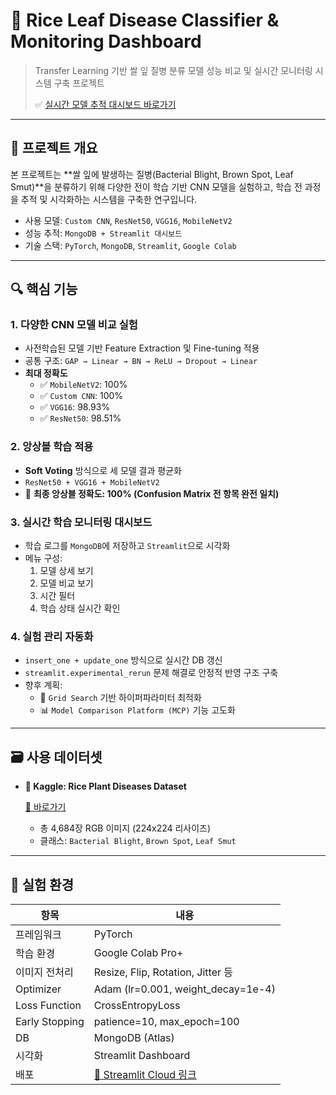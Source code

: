 # 🌾 Rice Leaf Disease Classifier & Monitoring Dashboard

> Transfer Learning 기반 쌀 잎 질병 분류 모델 성능 비교 및 실시간 모니터링 시스템 구축 프로젝트
> 
> 
> ✅ [실시간 모델 추적 대시보드 바로가기](https://model-tracker-bsmknozj45d9xndtbbeb4h.streamlit.app/#bd9568c6)  
>  

---

## 📌 프로젝트 개요

본 프로젝트는 **쌀 잎에 발생하는 질병(Bacterial Blight, Brown Spot, Leaf Smut)**을 분류하기 위해 다양한 전이 학습 기반 CNN 모델을 실험하고, 학습 전 과정을 추적 및 시각화하는 시스템을 구축한 연구입니다.

- 사용 모델: `Custom CNN`, `ResNet50`, `VGG16`, `MobileNetV2`
- 성능 추적: `MongoDB + Streamlit 대시보드`
- 기술 스택: `PyTorch`, `MongoDB`, `Streamlit`, `Google Colab`

---

## 🔍 핵심 기능

### 1. 다양한 CNN 모델 비교 실험

- 사전학습된 모델 기반 Feature Extraction 및 Fine-tuning 적용
- 공통 구조: `GAP → Linear → BN → ReLU → Dropout → Linear`
- **최대 정확도**
    - ✅ `MobileNetV2`: 100%
    - ✅ `Custom CNN`: 100%
    - ✅ `VGG16`: 98.93%
    - ✅ `ResNet50`: 98.51%

### 2. 앙상블 학습 적용

- **Soft Voting** 방식으로 세 모델 결과 평균화
- `ResNet50 + VGG16 + MobileNetV2`
- 🎯 **최종 앙상블 정확도: 100% (Confusion Matrix 전 항목 완전 일치)**

### 3. 실시간 학습 모니터링 대시보드

- 학습 로그를 `MongoDB`에 저장하고 `Streamlit`으로 시각화
- 메뉴 구성:
    1. 모델 상세 보기
    2. 모델 비교 보기
    3. 시간 필터
    4. 학습 상태 실시간 확인

### 4. 실험 관리 자동화

- `insert_one + update_one` 방식으로 실시간 DB 갱신
- `streamlit.experimental_rerun` 문제 해결로 안정적 반영 구조 구축
- 향후 계획:
    - 🔧 `Grid Search` 기반 하이퍼파라미터 최적화
    - 📊 `Model Comparison Platform (MCP)` 기능 고도화

---

## 🗃 사용 데이터셋

- **📂 Kaggle: Rice Plant Diseases Dataset**
    
    [🔗 바로가기](https://www.kaggle.com/datasets/jay7080dev/rice-plant-diseases-dataset)
    
    - 총 4,684장 RGB 이미지 (224x224 리사이즈)
    - 클래스: `Bacterial Blight`, `Brown Spot`, `Leaf Smut`

---

## 🧪 실험 환경

| 항목 | 내용 |
| --- | --- |
| 프레임워크 | PyTorch |
| 학습 환경 | Google Colab Pro+ |
| 이미지 전처리 | Resize, Flip, Rotation, Jitter 등 |
| Optimizer | Adam (lr=0.001, weight_decay=1e-4) |
| Loss Function | CrossEntropyLoss |
| Early Stopping | patience=10, max_epoch=100 |
| DB | MongoDB (Atlas) |
| 시각화 | Streamlit Dashboard |
| 배포 | [🔗 Streamlit Cloud 링크](https://model-tracker-bsmknozj45d9xndtbbeb4h.streamlit.app/#bd9568c6) |